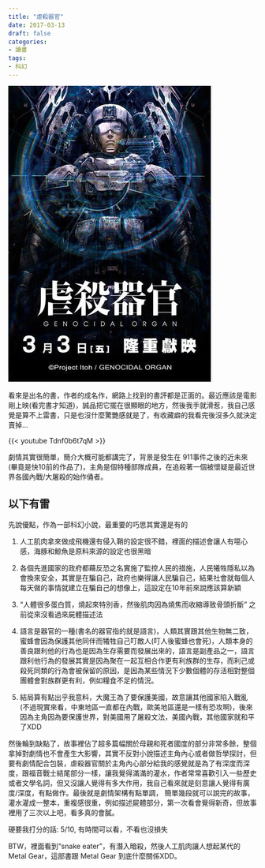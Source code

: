 ```yaml
---
title: "虐殺器官"
date: 2017-03-13
draft: false
categories:
- 讀書
tags:
- 科幻
---
```

![虐殺器官](genocidal-organ.jpg)

看來是出名的書，作者的成名作，網路上找到的書評都是正面的。最近應該是電影剛上映(看完書才知道)，誠品把它擺在很顯眼的地方，然後我手就滑惹，我自己感覺是算不上雷書，只是也沒什麼驚艷感就是了，有收藏癖的我看完後沒多久就決定賣掉…

{{< youtube Tdnf0b6t7qM >}}

劇情其實很簡單，簡介大概可能都講完了，背景是發生在 911事件之後的近未來(畢竟是快10前的作品了)，主角是個特種部隊成員，在追殺著一個被懷疑是最近世界各國內戰/大屠殺的始作俑者。

## **以下有雷**

先說優點，作為一部科幻小說，最重要的巧思其實還是有的

1. 人工肌肉拿來做成飛機還有侵入鞘的設定很不錯，裡面的描述會讓人有噁心感，海豚和鯨魚是原料來源的設定也很黑暗

1. 各個先進國家的政府都藉反恐之名實施了監控人民的措施，人民犧牲隱私以為會換來安全，其實是在騙自己，政府也樂得讓人民騙自己，結果社會就每個人每天做的事情就建立在騙自己的想像上，這設定在10年前來說應該算新穎

1. “人體很多蛋白質，燒起來特別香，然後肌肉因為燒焦而收縮導致骨頭折斷” 之前從來沒看過來屍體描述法

1. 語言是器官的一種(書名的器官指的就是語言)，人類其實跟其他生物無二致，蜜蜂會因為保護其他同伴而犧牲自己叮敵人(叮人後蜜蜂也會死)，人類本身的善良跟利他的行為也是因為生存需要而發展出來的，語言是副產品之一，語言跟利他行為的發展其實是因為聚在一起互相合作更有利族群的生存，而利己或殺死同類的行為會被保留的原因，是因為某些情況下少數個體的存活相對整個團體會對族群更有利，例如糧食不足的情況。

1. 結局算有點出乎我意料，大魔王為了要保護美國，故意讓其他國家陷入戰亂(不過現實來看，中東地區一直都在內戰，歐美地區還是一樣有恐攻啊)，後來因為主角因為要保護世界，對美國用了屠殺文法，美國內戰，其他國家就和平了XDD

然後輪到缺點了，故事裡佔了超多篇幅關於母親和死者國度的部分非常多餘，整個拿掉對劇情也不會產生大影響，其實不反對小說描述主角內心或者做哲學探討，但要有劇情配合包裝，虐殺器官關於主角內心部分給我的感覺就是為了有深度而深度，跟福音戰士結尾部分一樣，讓我覺得滿滿的灌水，作者常常喜歡引入一些歷史或者文學名詞，但又沒讓人覺得有多大作用，我自己看來就是刻意讓人覺得有廣度/深度，有點做作。最後就是劇情架構有點單調， 簡單幾段就可以說完的故事，灌水灌成一整本，重複感很重，例如描述屍體部分，第一次看會覺得新奇，但故事裡用了三次以上吧，看多真的會膩。

硬要我打分的話: 5/10, 有時間可以看，不看也沒損失

BTW，裡面看到“snake eater”，有潛入暗殺，然後人工肌肉讓人想起某代的 Metal Gear，這部書跟 Metal Gear 到底什麼關係XDD。
